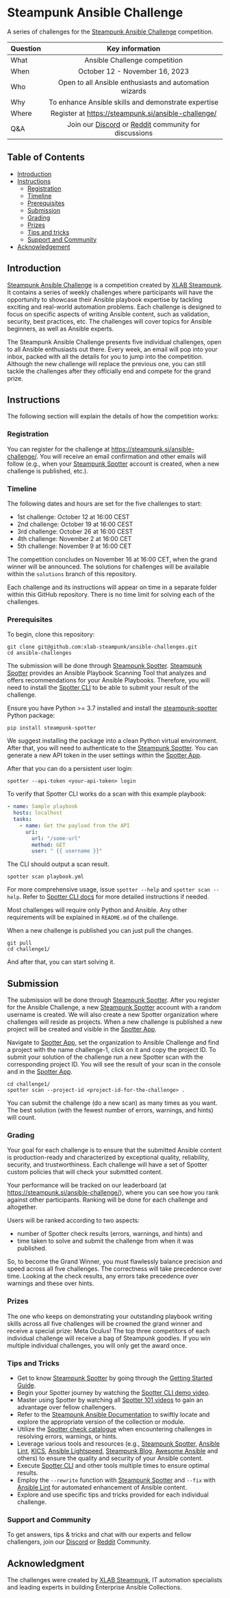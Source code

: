 # Steampunk Ansible Challenge
A series of challenges for the [Steampunk Ansible Challenge] competition.

| Question |                     Key information                      |
|----------|:--------------------------------------------------------:|
| What     |              Ansible Challenge competition               |
| When     |              October 12 - November 16, 2023              |
| Who      |  Open to all Ansible enthusiasts and automation wizards  |
| Why      |   To enhance Ansible skills and demonstrate expertise    |
| Where    |   Register at https://steampunk.si/ansible-challenge/    |
| Q&A      | Join our [Discord] or [Reddit] community for discussions |

## Table of Contents
- [Introduction](#introduction)
- [Instructions](#instructions)
  - [Registration](#registration)
  - [Timeline](#timeline)
  - [Prerequisites](#prerequisites)
  - [Submission](#submission)
  - [Grading](#grading)
  - [Prizes](#prizes)
  - [Tips and tricks](#tips-and-tricks)
  - [Support and Community](#support-and-community)
- [Acknowledgement](#acknowledgment)

## Introduction
[Steampunk Ansible Challenge] is a competition created by [XLAB Steampunk].
It contains a series of weekly challenges where participants will have the
opportunity to showcase their Ansible playbook expertise by tackling exciting
and real-world automation problems.
Each challenge is designed to focus on specific aspects of writing Ansible
content, such as validation, security, best practices, etc.
The challenges will cover topics for Ansible beginners, as well as Ansible
experts.

The Steampunk Ansible Challenge presents five individual challenges,
open to all Ansible enthusiasts out there.
Every week, an email will pop into your inbox, packed with all the details for
you to jump into the competition. Although the new challenge will replace the
previous one, you can still tackle the challenges after they officially end
and compete for the grand prize.

## Instructions
The following section will explain the details of how the competition works:

### Registration
You can register for the challenge at https://steampunk.si/ansible-challenge/.
You will receive an email confirmation and other emails will follow (e.g.,
when your [Steampunk Spotter] account is created, when a new challenge is
published, etc.).

### Timeline
The following dates and hours are set for the five challenges to start:

- 1st challenge: October 12 at 16:00 CEST
- 2nd challenge: October 19 at 16:00 CEST
- 3rd challenge: October 26 at 16:00 CEST
- 4th challenge: November 2 at 16:00 CET
- 5th challenge: November 9 at 16:00 CET

The competition concludes on November 16 at 16:00 CET, when the grand winner
will be announced.
The solutions for challenges will be available within the `solutions` branch
of this repository.

Each challenge and its instructions will appear on time in a separate folder
within this GitHub repository.
There is no time limit for solving each of the challenges.

### Prerequisites
To begin, clone this repository:

```shell
git clone git@github.com:xlab-steampunk/ansible-challenges.git
cd ansible-challenges
```

The submission will be done through [Steampunk Spotter].
[Steampunk Spotter] provides an Ansible Playbook Scanning Tool that analyzes
and offers recommendations for your Ansible Playbooks.
Therefore, you will need to install the [Spotter CLI] to be able to submit
your result of the challenge.

Ensure you have Python >= 3.7 installed and install the [steampunk-spotter]
Python package:

```shell
pip install steampunk-spotter
```

We suggest installing the package into a clean Python virtual environment.
After that, you will need to authenticate to the [Steampunk Spotter].
You can generate a new API token in the user settings within the [Spotter App].

After that you can do a persistent user login:

```shell
spotter --api-token <your-api-token> login
```

To verify that Spotter CLI works do a scan with this example playbook:

```yaml
- name: Sample playbook
  hosts: localhost
  tasks:
    - name: Get the payload from the API
      uri:
        url: "/some-url"
        method: GET
        user: " {{ username }}"
```

The CLI should output a scan result.

```shell
spotter scan playbook.yml
```

For more comprehensive usage, issue `spotter --help` and `spotter scan --help`.
Refer to [Spotter CLI docs]  for more detailed instructions if needed.

Most challenges will require only Python and Ansible.
Any other requirements will be explained in `README.md` of the challenge.

When a new challenge is published you can just pull the changes.
    
```shell
git pull
cd challenge1/
```

And after that, you can start solving it.

## Submission
The submission will be done through [Steampunk Spotter].
After you register for the Ansible Challenge, a new [Steampunk Spotter] 
account with a random username is created.
We will also create a new Spotter organization where challenges will reside as
projects.
When a new challenge is published a new project will be created and visible
in the [Spotter App].

Navigate to [Spotter App], set the organization to Ansible Challenge and
find a project with the name challenge-1, click on it and copy the project ID.
To submit your solution of the challenge run a new Spotter scan with the
corresponding project ID.
You will see the result of your scan in the console and in the
[Spotter App].

```shell
cd challenge1/
spotter scan --project-id <project-id-for-the-challenge> .
```

You can submit the challenge (do a new scan) as many times as you want.
The best solution (with the fewest number of errors, warnings, and hints) will
count.

### Grading
Your goal for each challenge is to ensure that the submitted Ansible content is
production-ready and characterized by exceptional quality, reliability,
security, and trustworthiness.
Each challenge will have a set of Spotter custom policies that will check your
submitted content.

Your performance will be tracked on our leaderboard (at
https://steampunk.si/ansible-challenge/), where you can see how you rank
against other participants.
Ranking will be done for each challenge and altogether.

Users will be ranked according to two aspects:

- number of Spotter check results (errors, warnings, and hints) and
- time taken to solve and submit the challenge from when it was published.

So, to become the Grand Winner, you must flawlessly balance precision and
speed across all five challenges.
The correctness will take precedence over time.
Looking at the check results, any errors take precedence over warnings and 
these over hints.

### Prizes
The one who keeps on demonstrating your outstanding playbook writing skills
across all five challenges will be crowned the grand winner and receive a
special prize: Meta Oculus!
The top three competitors of each individual challenge will receive a bag of
Steampunk goodies.
If you win multiple individual challenges, you will only get the award once.

### Tips and Tricks
- Get to know [Steampunk Spotter] by going through the [Getting Started Guide].
- Begin your Spotter journey by watching the [Spotter CLI demo video].
- Master using Spotter by watching all [Spotter 101 videos] to gain an
  advantage over fellow challengers.
- Refer to the [Steampunk Ansible Documentation] to swiftly locate and explore
  the appropriate version of the collection or module.
- Utilize the [Spotter check catalogue] when encountering challenges in
  resolving errors, warnings, or hints.
- Leverage various tools and resources (e.g., [Steampunk Spotter],
  [Ansible Lint], [KICS], [Ansible Lightspeed], [Steampunk Blog],
  [Awesome Ansible] and others) to ensure the quality and security of your
  Ansible content.
- Execute [Spotter CLI] and other tools multiple times to ensure optimal
  results.
- Employ the `--rewrite` function with [Steampunk Spotter] and `--fix` with
  [Ansible Lint] for automated enhancement of Ansible content.
- Explore and use specific tips and tricks provided for each individual
  challenge.

### Support and Community
To get answers, tips & tricks and chat with our experts and fellow
challengers, join our [Discord] or [Reddit] Community.

## Acknowledgment
The challenges were created by [XLAB Steampunk], IT automation specialists and
leading experts in building Enterprise Ansible Collections.

[Steampunk Ansible Challenge]: https://steampunk.si/ansible-challenge/
[Discord]: https://discord.gg/xMDfHpHV
[Reddit]: https://www.reddit.com/r/XLAB_Steampunk/
[XLAB Steampunk]: https://steampunk.si/
[Steampunk Spotter]: https://steampunk.si/spotter/
[Spotter CLI]: https://gitlab.com/xlab-steampunk/steampunk-spotter-client/spotter-cli
[steampunk-spotter]: https://pypi.org/project/steampunk-spotter/
[Spotter CLI docs]: https://gitlab.com/xlab-steampunk/steampunk-spotter-client/spotter-cli/-/blob/main/DOCUMENTATION.md
[Spotter App]: https://spotter.steampunk.si/
[Getting Started Guide]: https://steampunk.si/spotter/getting-started/introduction/
[Spotter CLI demo video]: https://www.youtube.com/watch?v=JmiKDpETY1o
[Spotter 101 videos]: https://www.youtube.com/playlist?list=PLjFRL89L9NoPuzQwIdlKRA_Pg5oJP3GY_
[Steampunk Ansible Documentation]: https://docs.steampunk.si/plugins/
[Spotter check catalogue]: https://spotter.steampunk.si/check-catalogue/
[Ansible Lint]: https://ansible.readthedocs.io/projects/lint/
[KICS]: https://kics.io/
[Ansible Lightspeed]: https://www.redhat.com/en/engage/ansible-lightspeed
[Steampunk Blog]: https://steampunk.si/blog/
[Awesome Ansible]: https://github.com/ansible-community/awesome-ansible
